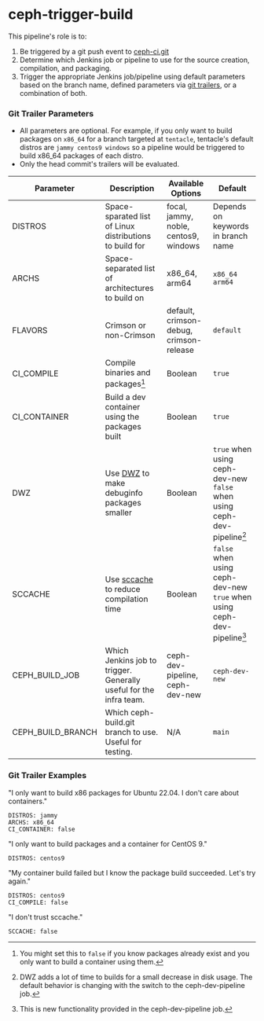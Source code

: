 
# ceph-trigger-build

This pipeline's role is to:

1. Be triggered by a git push event to [ceph-ci.git](https://github.com/ceph/ceph-ci)
2. Determine which Jenkins job or pipeline to use for the source creation, compilation, and packaging.
3. Trigger the appropriate Jenkins job/pipeline using default parameters based on the branch name, defined parameters via [git trailers](https://git-scm.com/docs/git-interpret-trailers), or a combination of both.


### Git Trailer Parameters

- All parameters are optional.  For example, if you only want to build packages on `x86_64` for a branch targeted at `tentacle`, tentacle's default distros are `jammy centos9 windows` so a pipeline would be triggered to build x86_64 packages of each distro.
- Only the head commit's trailers will be evaluated.

|Parameter|Description|Available Options|Default|
|--|--|--|--|
|DISTROS|Space-sparated list of Linux distributions to build for|focal, jammy, noble, centos9, windows|Depends on keywords in branch name|
|ARCHS|Space-separated list of architectures to build on|x86_64, arm64|`x86_64 arm64`|
|FLAVORS|Crimson or non-Crimson|default, crimson-debug, crimson-release|`default`|
|CI_COMPILE|Compile binaries and packages[^1]|Boolean|`true`|
|CI_CONTAINER|Build a dev container using the packages built|Boolean|`true`|
|DWZ|Use [DWZ](https://sourceware.org/dwz/) to make debuginfo packages smaller|Boolean|`true` when using ceph-dev-new<br>`false` when using ceph-dev-pipeline[^2]|
|SCCACHE|Use [sccache](https://github.com/mozilla/sccache) to reduce compilation time|Boolean|`false` when using ceph-dev-new<br>`true` when using ceph-dev-pipeline[^3]|
|CEPH_BUILD_JOB|Which Jenkins job to trigger. Generally useful for the infra team.|ceph-dev-pipeline, ceph-dev-new|`ceph-dev-new`|
|CEPH_BUILD_BRANCH|Which ceph-build.git branch to use. Useful for testing.|N/A|`main`|


[^1]: You might set this to `false` if you know packages already exist and you only want to build a container using them.
[^2]: DWZ adds a lot of time to builds for a small decrease in disk usage.  The default behavior is changing with the switch to the ceph-dev-pipeline job.
[^3]: This is new functionality provided in the ceph-dev-pipeline job.

### Git Trailer Examples
"I only want to build x86 packages for Ubuntu 22.04.  I don't care about containers."

    DISTROS: jammy
    ARCHS: x86_64
    CI_CONTAINER: false

"I only want to build packages and a container for CentOS 9."

    DISTROS: centos9

"My container build failed but I know the package build succeeded.  Let's try again."

    DISTROS: centos9
    CI_COMPILE: false

"I don't trust sccache."

    SCCACHE: false

